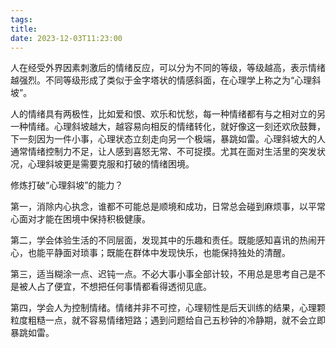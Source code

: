 ```yaml
---
tags: 
title: 
date: 2023-12-03T11:23:00
---
```

人在经受外界因素刺激后的情绪反应，可以分为不同的等级，等级越高，表示情绪越强烈。不同等级形成了类似于金字塔状的情感斜面，在心理学上称之为“心理斜坡”。

人的情绪具有两极性，比如爱和恨、欢乐和忧愁，每一种情绪都有与之相对立的另一种情绪。心理斜坡越大，越容易向相反的情绪转化，就好像这一刻还欢欣鼓舞，下一刻因为一件小事，心理状态立刻走向另一个极端，暴跳如雷。心理斜坡大的人通常情绪控制力不足，让人感到喜怒无常、不可捉摸。尤其在面对生活里的突发状况，心理斜坡更是需要克服和打破的情绪困境。

修炼打破“心理斜坡”的能力？

第一，消除内心执念，谁都不可能总是顺境和成功，日常总会碰到麻烦事，以平常心面对才能在困境中保持积极健康。

第二，学会体验生活的不同层面，发现其中的乐趣和责任。既能感知喜讯的热闹开心，也能平静面对琐事；既能在群体中发现快乐，也能保持独处的清醒。

第三，适当糊涂一点、迟钝一点。不必大事小事全部计较，不用总是思考自己是不是被人占了便宜，不想把任何事情都看得透彻见底。

第四，学会人为控制情绪。情绪并非不可控，心理韧性是后天训练的结果，心理颗粒度粗糙一点，就不容易情绪短路；遇到问题给自己五秒钟的冷静期，就不会立即暴跳如雷。

